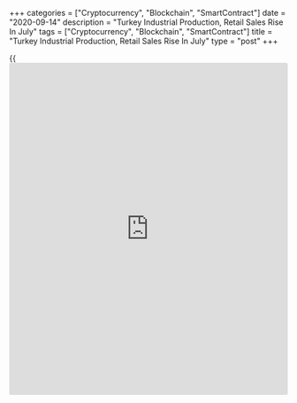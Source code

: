 +++
categories = ["Cryptocurrency", "Blockchain", "SmartContract"]
date = "2020-09-14"
description = "Turkey Industrial Production, Retail Sales Rise In July"
tags = ["Cryptocurrency", "Blockchain", "SmartContract"]
title = "Turkey Industrial Production, Retail Sales Rise In July"
type = "post"
+++

{{<iframe id="large-banner" src="https://www.bounty.group/#slide=18.0" width="100%" height="600" scrolling="no" style="border: 0px solid rgb(216, 221, 230); border-radius: 3px;">}}

Turkish industrial production and retail sales grew in July, data from
Turkstat showed on Monday.

Industrial production rose 4.4 percent year-on-year in July, following a
0.4 percent rise in June. Economists had expected a 3.0 percent rise.

Manufacturing output grew 5.1 percent annually in July.

Production in mining and quarrying declined 4.9 percent, while output in
the electricity, gas, steam increased 1.4 percent.

On a monthly basis, industrial production rose 8.4 percent in July,
after a 17.8 percent growth in the previous month.

Separate data from Turkstat showed that retail sales gained 11.9 percent
yearly in July, following a 0.4 percent rise in June.

Non-food sales increased 13.9 percent and sales of food, drinks and
tobacco grew 12.3 percent. Automotive fuel sales rose 7.2 percent.

On a monthly basis, retail sales rose 9.5 percent in July, after a 18.0
percent increase in the previous month.

For comments and feedback [contact](https://www.playgroundfx.com/contact/): editorial@rtt[news](https://www.letsplayfx.com/blog/forex-news-website/).com

[Economic News][1]

 **What parts of the world are seeing the best (and worst) economic
performances lately? Click[here][2] to check out our [Econ Scorecard][2]
and find out! See up-to-the-moment [ranking](https://www.playgroundfx.com/blog/crypto-exchange-ranking/)s for the best and worst
performers in [GDP][3], [unemployment rate][4], [inflation][5] and much
more.**

   1. www.rtt[news](https://www.letsplayfx.com/blog/forex-news-website/).com/Content/EconomicNews.aspx
   2. www.rtt[news](https://www.letsplayfx.com/blog/forex-news-website/).com/economic-scorecard/world-rank/retail-sales/highest-performance.aspx
   3. www.rtt[news](https://www.letsplayfx.com/blog/forex-news-website/).com/economic-scorecard/world-rank/GDP/highest-performance.aspx
   4. www.rtt[news](https://www.letsplayfx.com/blog/forex-news-website/).com/economic-scorecard/world-rank/unemployment-rate/lowest-performance.aspx
   5. www.rtt[news](https://www.letsplayfx.com/blog/forex-news-website/).com/economic-scorecard/world-rank/CPI/highest-performance.aspx